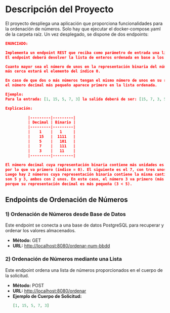 # Descripción del Proyecto

El proyecto despliega una aplicación que proporciona funcionalidades para la ordenación de números.
Solo hay que ejecutar el docker-compose.yaml de la carpeta raíz. Un vez desplegado, se dispone
de dos endpoints:

```json
ENUNCIADO:

Implementa un endpoint REST que reciba como parámetro de entrada una lista de enteros.
El endpoint deberá devolver la lista de enteros ordenada en base a los siguientes criterios:

Cuanto mayor sea el número de unos en la representación binaria del número entero,
más cerca estará el elemento del índice 0.

En caso de que dos o más números tengan el mismo número de unos en su representación binaria,
el número decimal más pequeño aparece primero en la lista ordenada.

Ejemplo:
Para la entrada: [1, 15, 5, 7, 3] la salida deberá de ser: [15, 7, 3, 5, 1]

Explicación:
        
          |---------|---------|
          | Decimal | Binario |
          |---------|---------|
          |    1    |   1     |
          |    15   |  1111   |
          |    5    |   101   |
          |    7    |   111   |
          |    3    |   11    |
          |---------|---------|
        
El número decimal cuya representación binaria contiene más unidades es 15 (1111 en binario),
por lo que va primero (índice = 0). El siguiente es el 7, con tres unos en su representación binaria.
Luego hay 2 números cuya representación binaria contiene la misma cantidad de unos, estos decimales
son 5 y 3, ambos con 2 unos. En este caso, el número 3 va primero (más cerca del índice = 0)
porque su representación decimal es más pequeña (3 < 5).
```

## Endpoints de Ordenación de Números

### 1) Ordenación de Números desde Base de Datos

Este endpoint se conecta a una base de datos PostgreSQL para recuperar y ordenar los valores almacenados.

- **Método:** GET
- **URL:** [http://localhost:8080/ordenar-num-bbdd](http://localhost:8080/ordenar-num-bbdd)

### 2) Ordenación de Números mediante una Lista

Este endpoint ordena una lista de números proporcionados en el cuerpo de la solicitud.

- **Método:** POST
- **URL:** [http://localhost:8080/ordenar](http://localhost:8080/ordenar)
- **Ejemplo de Cuerpo de Solicitud:**
  ```json
  [1, 15, 5, 7, 3]
